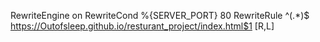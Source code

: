 
RewriteEngine on
RewriteCond %{SERVER_PORT} 80
RewriteRule ^(.*)$ https://Outofsleep.github.io/resturant_project/index.html$1 [R,L]

